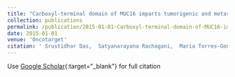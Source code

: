```yaml
---
title: "Carboxyl-terminal domain of MUC16 imparts tumorigenic and metastatic functions through nuclear translocation of JAK2 to pancreatic cancer cells"
collection: publications
permalink: /publication/2015-01-01-Carboxyl-terminal-domain-of-MUC16-imparts-tumorigenic-and-metastatic-functions-through-nuclear-translocation-of-JAK2-to-pancreatic-cancer-cells
date: 2015-01-01
venue: 'Oncotarget'
citation: ' Srustidhar Das,  Satyanarayana Rachagani,  Maria Torres-Gonzalez,  Imayavaramban Lakshmanan,  Prabin Majhi,  Lynette Smith,  Kay-Uwe Wagner,  Surinder Batra, &quot;Carboxyl-terminal domain of MUC16 imparts tumorigenic and metastatic functions through nuclear translocation of JAK2 to pancreatic cancer cells.&quot; Oncotarget, 2015.'
---
```

Use [Google Scholar](https://scholar.google.com/scholar?q=Carboxyl+terminal+domain+of+MUC16+imparts+tumorigenic+and+metastatic+functions+through+nuclear+translocation+of+JAK2+to+pancreatic+cancer+cells){:target="_blank"} for full citation